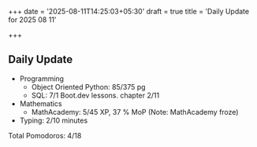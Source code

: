 +++
date = '2025-08-11T14:25:03+05:30'
draft = true
title = 'Daily Update for 2025 08 11'

+++

## Daily Update

- Programming
  - Object Oriented Python: 85/375 pg
  - SQL: 7/1 Boot.dev lessons. chapter 2/11
- Mathematics
  - MathAcademy: 5/45 XP, 37 % MoP (Note: MathAcademy froze)
- Typing: 2/10 minutes

Total Pomodoros: 4/18
